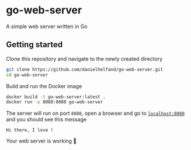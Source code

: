 # go-web-server
A simple web server written in Go

## Getting started
Clone this repository and navigate to the newly created directory

```zsh
git clone https://github.com/danielhelfand/go-web-server.git
cd go-web-server
```

Build and run the Docker image

```zsh
docker build -t go-web-server:latest .
docker run -p 8080:8080 go-web-server
```

The server will run on port `8080`, open a browser and go to [`localhost:8080`](http://localhost:8080) and you should see this message

```
Hi there, I love !
```

Your web server is working 🎉